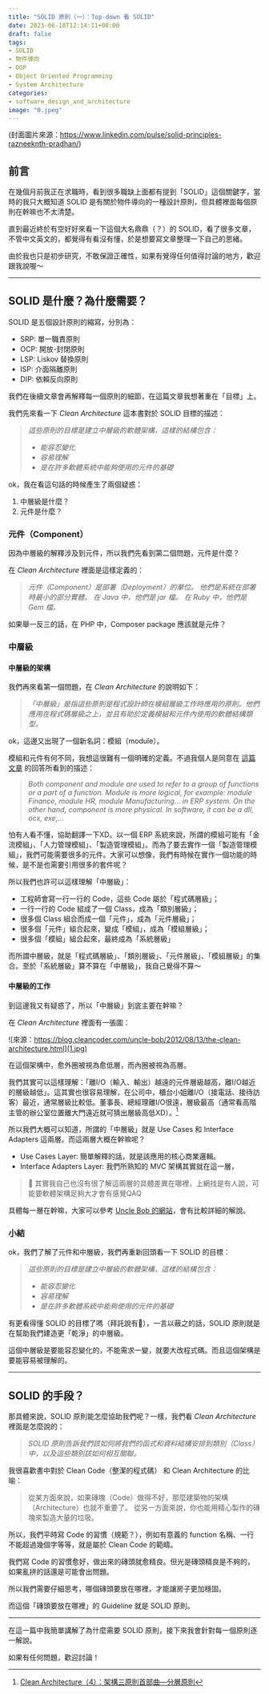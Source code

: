 ```yaml
---
title: "SOLID 原則（一）：Top-down 看 SOLID"
date: 2023-06-18T12:14:11+08:00
draft: false
tags:
- SOLID
- 物件導向
- OOP
- Object Oriented Programming
- System Architecture
categories:
- software_design_and_architecture
image: "0.jpeg"
---
```

(封面圖片來源：https://www.linkedin.com/pulse/solid-principles-razneeknth-pradhan/)

## 前言

在幾個月前我正在求職時，看到很多職缺上面都有提到「SOLID」這個關鍵字，當時的我只大概知道 SOLID 是有關於物件導向的一種設計原則，但具體裡面每個原則在幹嘛也不太清楚。

直到最近終於有空好好來看一下這個大名鼎鼎（？）的 SOLID，看了很多文章，不管中文英文的，都覺得有看沒有懂，於是想要寫文章整理一下自己的思緒。

由於我也只是初步研究，不敢保證正確性，如果有覺得任何值得討論的地方，歡迎跟我說喔～

---

## SOLID 是什麼？為什麼需要？

SOLID 是五個設計原則的縮寫，分別為：

- SRP: 單一職責原則
- OCP: 開放-封閉原則
- LSP: Liskov 替換原則
- ISP: 介面隔離原則
- DIP: 依賴反向原則

我們在後續文章會再解釋每一個原則的細節，在這篇文章我想著重在「目標」上。

我們先來看一下 _Clean Architecture_ 這本書對於 SOLID 目標的描述：

>  _這些原則的目標是建立中層級的軟體架構，這樣的結構包含：_
>   
> - _能容忍變化_
> - _容易理解_
> - _是在許多軟體系統中能夠使用的元件的基礎_

ok，我在看這句話的時候產生了兩個疑惑：
1. 中層級是什麼？
2. 元件是什麼？

### 元件（Component）

因為中層級的解釋涉及到元件，所以我們先看到第二個問題，元件是什麼？

在 _Clean Architecture_ 裡面是這樣定義的：

> _元件（Component）是部署（Deployment）的單位。_
> _他們是系統在部署時最小的部分實體。_
> _在 Java 中，他們是 jar 檔。_
> _在 Ruby 中，他們是 Gem 檔。_

如果舉一反三的話，在 PHP 中，Composer package 應該就是元件？

### 中層級

#### 中層級的架構

我們再來看第一個問題，在 _Clean Architecture_ 的說明如下：

> _「中層級」是指這些原則是程式設計師在模組層級工作時應用的原則。他們應用在程式碼層級之上，並且有助於定義模組和元件內使用的軟體結構類型。_

ok，這邊又出現了一個新名詞：模組（module）。

模組和元件有何不同，我想這很難有一個明確的定義。不過我個人是同意在 [這篇文章](https://stackoverflow.com/questions/2702816/module-vs-component-design) 的回答所看到的描述：

> _Both component and module are used to refer to a group of functions or a part of a function. Module is more logical, for example: module Finance, module HR, module Manufacturing... in ERP system. On the other hand, component is more physical. In software, it can be a dll, ocx, exe,..._

怕有人看不懂，協助翻譯一下XD。以一個 ERP 系統來說，所謂的模組可能有「金流模組」、「人力管理模組」、「製造管理模組」。而為了要去實作一個「製造管理模組」，我們可能需要很多的元件。大家可以想像，我們有時候在實作一個功能的時候，是不是也需要引用很多的套件呢？

所以我們也許可以這樣理解「中層級」：
- 工程師會寫一行一行的 Code，這些 Code 屬於「程式碼層級」；
- 一行一行的 Code 組成了一個 Class，成為「類別層級」；
- 很多個 Class 組合而成一個「元件」，成為「元件層級」；
- 很多個「元件」組合起來，變成「模組」，成為「模組層級」；
- 很多個「模組」組合起來，最終成為「系統層級」

而所謂中層級，就是「程式碼層級」、「類別層級」、「元件層級」、「模組層級」的集合。至於「系統層級」算不算在「中層級」，我自己覺得不算～

#### 中層級的工作

到這邊我又有疑惑了，所以「中層級」到底主要在幹嘛？

在 _Clean Architecture_ 裡面有一張圖：

![來源：https://blog.cleancoder.com/uncle-bob/2012/08/13/the-clean-architecture.html](1.jpg)

在這個架構中，愈外圈被視為愈低層，而內圈被視為高層。

我們其實可以這樣理解：「離I/O（輸入、輸出）越遠的元件層級越高，離I/O越近的層級越低」。這其實也很容易理解，在公司中，櫃台小姐離I/O（接電話、接待訪客）最近，通常層級比較低。董事長、總經理離I/O很遠，層級最高（通常看高階主管的辦公室位置離大門遠近就可猜出層級高低XD）。[^1]

[^1]: [Clean Architecture（4）：架構三原則首部曲—分層原則](http://teddy-chen-tw.blogspot.com/2018/07/clean-architecture4.html)

所以我們大概可以知道，所謂的「中層級」就是 Use Cases 和 Interface Adapters 這兩層。而這兩層大概在幹嘛呢？

- Use Cases Layer: 簡單解釋的話，就是該應用的核心商業邏輯。
- Interface Adapters Layer: 我們所熟知的 MVC 架構其實就在這一層，

> 📕
> 其實我自己也沒有很了解這兩層的具體差異在哪裡，上網找是有人說，可能要軟體架構足夠大才會有感覺QAQ

具體每一層在幹嘛，大家可以參考 [Uncle Bob 的網站](https://blog.cleancoder.com/uncle-bob/2012/08/13/the-clean-architecture.html)，會有比較詳細的解說。


### 小結

ok，我們了解了元件和中層級，我們再重新回頭看一下 SOLID 的目標：

>  _這些原則的目標是建立中層級的軟體架構，這樣的結構包含：_
>
> - _能容忍變化_
> - _容易理解_
> - _是在許多軟體系統中能夠使用的元件的基礎_

有更看得懂 SOLID 的目標了嗎（拜託說有🥺），一言以蔽之的話，SOLID 原則就是在幫助我們建造更「乾淨」的中層級。

這個中層級是要能容忍變化的，不能需求一變，就要大改程式碼。而且這個架構是要能容易被理解的。

---

## SOLID 的手段？

那具體來說，SOLID 原則能怎麼協助我們呢？一樣，我們看 _Clean Architecture_ 裡面是怎麼說的：

> _SOLID 原則告訴我們該如何將我們的函式和資料結構安排到類別（Class）中，以及這些類別該如何相互關聯。_

我很喜歡書中對於 Clean Code（整潔的程式碼） 和 Clean Architecture 的比喻：

> 從某方面來說，如果磚塊（Code）做得不好，那麼建築物的架構（Architecture）也就不重要了。
> 從另一方面來說，你也能用精心製作的磚塊來製造大量的垃圾。

所以，我們平時寫 Code 的習慣（規範？），例如有意義的 function 名稱、一行不能超過幾個字等等，就是屬於 Clean Code 的範疇。

我們寫 Code 的習慣愈好，做出來的磚頭就愈精良。但光是磚頭精良是不夠的，如果亂拼的話還是可能會出問題。

所以我們需要仔細思考，哪個磚頭要放在哪裡，才能讓房子更加穩固。

而這個「磚頭要放在哪裡」的 Guideline 就是 SOLID 原則。

---

在這一篇中我簡單講解了為什麼需要 SOLID 原則，接下來我會針對每一個原則逐一解說。

如果有任何問題，歡迎討論！